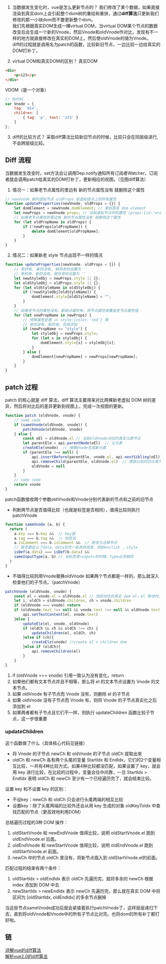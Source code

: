 1. 当数据发生变化时，vue是怎么更新节点的？
我们修改了某个数据，如果直接渲染到真实dom上会引起整个dom树的重绘和重排，通过**diff算法**只更新我们修改的那一小块dom而不要更新整个dom。  
我们先根据真实DOM生成一棵virtual DOM，当virtual DOM某个节点的数据改变后会生成一个新的Vnode，然后Vnode和oldVnode作对比，发现有不一样的地方就直接修改在真实的DOM上，然后使oldVnode的值为Vnode。  
diff的过程就是调用名为patch的函数，比较新旧节点，一边比较一边给真实的DOM打补丁。

2. virtual DOM和真实DOM的区别？
真实DOM
```html
<div>
    <p>123</p>
</div>
```
VDOM（是一个对象）
```js
// 伪代码
var Vnode = {
    tag: 'div',
    children: [
        { tag: 'p', text: '123' }
    ]
};
```

3. diff的比较方式？
采取diff算法比较新旧节点的时候，比较只会在同层级进行, 不会跨层级比较。

## Diff 流程
当数据发生改变时，set方法会让调用Dep.notify通知所有订阅者Watcher，订阅者就会调用patch给真实的DOM打补丁，更新相应的视图。（见图diff算法）
1. 情况一：如果老节点属性的里边有 新的节点属性没有 就删除这个属性
```js
// newVnode 新的虚拟节点 oldProps 老虚拟结点上的所有属性
function updateProperties(newVnode, oldProps = {}) {
    let domElement = newVnode.domElement; // 拿到真实 dom element
    let newProps = newVnode.props; // 当前虚拟节点中的属性 (props:{id:'wrapper',a:1})
    // 如果老节点属性的里边有 新的节点属性没有 就删除这个属性
    for (let oldPropName in oldProps) {
        if (!newProps[oldPropName]) {
            delete domElement[oldPropName];
        }
    }
}
```
2. 情况二：如果新老 style 节点出现不一样的情况
```js
function updateProperties(newVnode, oldProps = {}) {
    // 老的有, 新的没有, 就将老的设置为 ''
    // 老的有，新的没有，就将老的设置为 ''
    let newStyleObj = newProps.style || {};
    let oldStyleObj = oldProps.style || {};
    for (let oldStyleName in oldStyleObj) {
        if (!newStyleObj[oldStyleName]) {
            domElement.style[oldStyleName] = "";
        }
    }
    // 如果老节点的属性没有，新结点属性有，则节点属性值覆盖老节点属性值
    for (let newPropName in newProps) {
        // 特殊属性处理 => style:{color:'red'} 等
        // 老的没有，新的有，将其添加
        if (newPropName == "style") {
            let styleObj = newProps.style;
            for (let s in styleObj) {
                domElement.style[s] = styleObj[s];
            }
        } else {
            domElement[newPropName] = newProps[newPropName];
        }
    }
}
```

## patch 过程
patch 的核心就是 diff 算法，diff 算法主要用来对比两棵新老虚拟 DOM 树的差异，然后将对比后的差异更新到视图上，完成一次视图的更新。  
```js
function patch (oldVnode, vnode) {
    // some code
    if (sameVnode(oldVnode, vnode)) {
        patchVnode(oldVnode, vnode)
    } else {
        const oEl = oldVnode.el // 当前oldVnode对应的真实元素节点
        let parentEle = api.parentNode(oEl)  // 父元素
        createEle(vnode)  // 根据Vnode生成新元素
        if (parentEle !== null) {
            api.insertBefore(parentEle, vnode.el, api.nextSibling(oEl)) // 将新元素添加进父元素
            api.removeChild(parentEle, oldVnode.el)  // 移除以前的旧元素节点
            oldVnode = null
        }
    }
    // some code 
    return vnode
}
```
patch函数接收两个参数oldVnode和Vnode分别代表新的节点和之前的旧节点
- 判断两节点是否值得比较（也就是标签是否相同），值得比较则执行patchVnode
```js
function sameVnode (a, b) {
  return (
    a.key === b.key &&  // key值
    a.tag === b.tag &&  // 标签名
    a.isComment === b.isComment &&  // 是否为注释节点
    // 是否都定义了data，data包含一些具体信息，例如onclick , style
    isDef(a.data) === isDef(b.data) &&  
    sameInputType(a, b) // 当标签是<input>的时候，type必须相同
  )
}
```
- 不值得比较则用Vnode替换oldVnode
如果两个节点都是一样的，那么就深入检查他们的子节点。（patchVnode）
```js
patchVnode (oldVnode, vnode) {
    const el = vnode.el = oldVnode.el // 找到对应的真实 dom el，el 修改时，vnode.el 会同步变化
    let i, oldCh = oldVnode.children, ch = vnode.children
    if (oldVnode === vnode) return
    if (oldVnode.text !== null && vnode.text !== null && oldVnode.text !== vnode.text) {
        api.setTextContent(el, vnode.text)
    }else {
        updateEle(el, vnode, oldVnode)
        if (oldCh && ch && oldCh !== ch) {
            updateChildren(el, oldCh, ch)
        }else if (ch){
            createEle(vnode) //create el's children dom
        }else if (oldCh){
            api.removeChildren(el)
        }
    }
}
```
1. if (oldVnode === vnode) 引用一致认为没有变化，return
2. 如果他们都有文本节点并且不相等，那么将 el 的文本节点设置为 Vnode 的文本节点。
3. 如果 oldVnode 有子节点而 Vnode 没有，则删除 el 的子节点
4. 如果 oldVnode 没有子节点而 Vnode 有，则将 Vnode 的子节点真实化之后添加到 el
5. 如果两者都有子节点且它们不一样，则执行 updateChildren 函数比较子节点，这一步很重要

### updateChildren
这个函数做了什么（具体核心代码见链接）  
- 将 Vnode 的子节点 newCh 和 oldVnode 的子节点 oldCh 提取出来
- oldCh 和 newCh 各有两个头尾的变量 StartIdx 和 EndIdx，它们的2个变量相互比较，一共有4种比较方式。如果4种比较都没匹配，如果设置了 key，就会用 key 进行比较，在比较的过程中，变量会往中间靠，一旦 StartIdx > EndIdx 表明 oldCh 和 newCh 至少有一个已经遍历完了，就会结束比较。

设置 key 和不设置 key 的区别：
- 不设key：newCh 和 oldCh 只会进行头尾两端的相互比较
- 设置key：除了头尾两端的比较外还会从用 key 生成的对象 oldKeyToIdx 中查找匹配的节点（更高效地利用DOM）

总结遍历过程的3种 DOM 操作：
1. oldStartVnode 和 newEndVnode 值得比较，说明 oldStartVnode.el 跑到 oldEndVnode.el 后面。
2. oldEndVnode 和 newStartVnode 值得比较，说明 oldEndVnode.el 跑到 oldStartVnode.el 前面。
3. newCh 中的节点 oldCh 里没有，将新节点插入到 oldStartVnode.el的前面。

匹配过程的结束有两个条件：
1. oldStartIdx > oldEndIdx 表示 oldCh 先遍历完，就将多余的 newCh 根据 index 添加到 DOM 中去
2. newStartIdx > newEndIdx 表示 newCh 先遍历完，那么就在真实 DOM 中将区间为 [oldStartIdx, oldEndIdx] 的多余节点删掉

当这些节点sameVnode成功后就会紧接着执行patchVnode了，这样层层递归下去，直到将oldVnode和Vnode中的所有子节点比对完。也将dom的所有补丁都打好啦。
## 链
[详解vue的diff算法](https://www.cnblogs.com/wind-lanyan/p/9061684.html)  
[解析vue2.0的diff算法](https://segmentfault.com/a/1190000008782928)